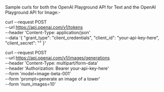 Sample curls for both the OpenAI Playground API for Text and the OpenAI Playground API for Image:-  

curl --request POST \
  --url https://api.openai.com/v1/tokens \
  --header 'Content-Type: application/json' \
  --data '{
    "grant_type": "client_credentials",
    "client_id": "your-api-key-here",
    "client_secret": ""
  }'

curl --request POST \
  --url https://api.openai.com/v1/images/generations \
  --header 'Content-Type: multipart/form-data' \
  --header 'Authorization: Bearer your-api-key-here' \
  --form 'model=image-beta-001' \
  --form 'prompt=generate an image of a tower' \
  --form 'num_images=10'
